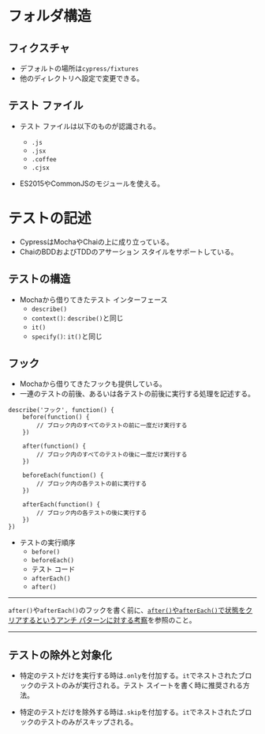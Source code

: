# フォルダ構造

## フィクスチャ

- デフォルトの場所は`cypress/fixtures`
- 他のディレクトリへ設定で変更できる。

## テスト ファイル

- テスト ファイルは以下のものが認識される。
    - `.js`
    - `.jsx`
    - `.coffee`
    - `.cjsx`

- ES2015やCommonJSのモジュールを使える。

# テストの記述

- CypressはMochaやChaiの上に成り立っている。
- ChaiのBDDおよびTDDのアサーション スタイルをサポートしている。

## テストの構造

- Mochaから借りてきたテスト インターフェース
    - `describe()`
    - `context()`: `describe()`と同じ
    - `it()`
    - `specify()`: `it()`と同じ

## フック

- Mochaから借りてきたフックも提供している。
- 一連のテストの前後、あるいは各テストの前後に実行する処理を記述する。  

```
describe('フック', function() {
    before(function() {
        // ブロック内のすべてのテストの前に一度だけ実行する
    })

    after(function() {
        // ブロック内のすべてのテストの後に一度だけ実行する
    })

    beforeEach(function() {
        // ブロック内の各テストの前に実行する
    })

    afterEach(function() {
        // ブロック内の各テストの後に実行する
    })
})
```

- テストの実行順序
    - `before()`
    - `beforeEach()`
    - テスト コード
    - `afterEach()`
    - `after()`

---

`after()`や`afterEach()`のフックを書く前に、[`after()`や`afterEach()`で状態をクリアするというアンチ パターンに対する考察](https://docs.cypress.io/guides/references/best-practices.html#Using-after-or-afterEach-hooks)を参照のこと。

---

## テストの除外と対象化

- 特定のテストだけを実行する時は`.only`を付加する。`it`でネストされたブロックのテストのみが実行される。テスト スイートを書く時に推奨される方法。

- 特定のテストだけを除外する時は`.skip`を付加する。`it`でネストされたブロックのテストのみがスキップされる。

